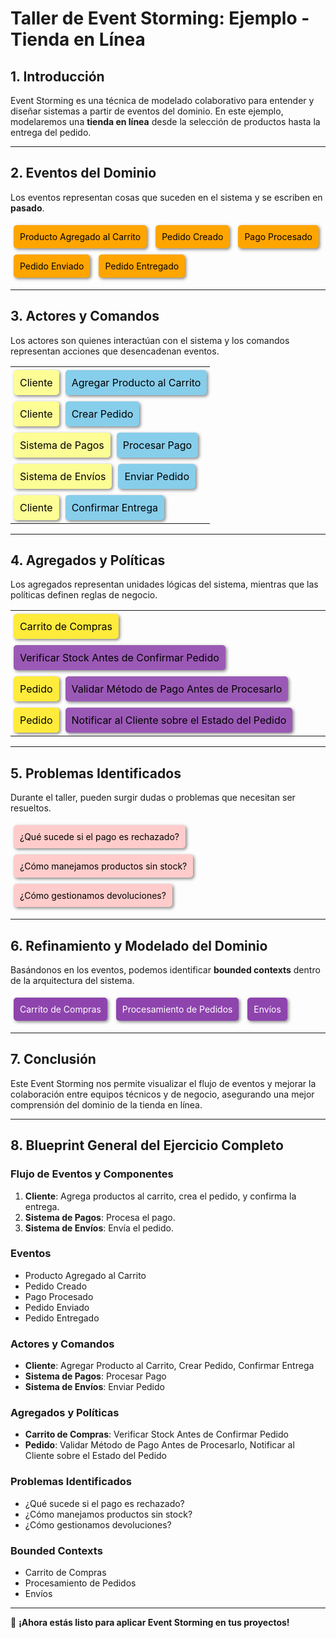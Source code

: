 
# **Taller de Event Storming: Ejemplo - Tienda en Línea**

## **1. Introducción**
Event Storming es una técnica de modelado colaborativo para entender y diseñar sistemas a partir de eventos del dominio. En este ejemplo, modelaremos una **tienda en línea** desde la selección de productos hasta la entrega del pedido.

---

## **2. Eventos del Dominio**
Los eventos representan cosas que suceden en el sistema y se escriben en **pasado**.

<style>
    .postit {
        display: inline-block;
        padding: 10px;
        margin: 5px;
        border-radius: 5px;
        box-shadow: 2px 2px 5px gray;
    }
    .evento { background-color: #ffa500; color: black; }
    .actor { background-color: #fdfd96; color: black; }
    .comando { background-color: #87ceeb; color: black; }
    .agregado { background-color: #ffeb3b; color: black; }
    .politica { background-color: #9b59b6; color: black; }
    .problema { background-color: #ffcccb; color: black; }
    .bounded-context { background-color: #8e44ad; color: white; }
    table { border-collapse: collapse; }
    td { padding: 10px; border: none; }
</style>

<div class="postit evento">Producto Agregado al Carrito</div>
<div class="postit evento">Pedido Creado</div>
<div class="postit evento">Pago Procesado</div>
<div class="postit evento">Pedido Enviado</div>
<div class="postit evento">Pedido Entregado</div>

---

## **3. Actores y Comandos**
Los actores son quienes interactúan con el sistema y los comandos representan acciones que desencadenan eventos.

<table>
    <tr>
        <td class="postit actor">Cliente</td>
        <td class="postit comando">Agregar Producto al Carrito</td>
    </tr>
    <tr>
        <td class="postit actor">Cliente</td>
        <td class="postit comando">Crear Pedido</td>
    </tr>
    <tr>
        <td class="postit actor">Sistema de Pagos</td>
        <td class="postit comando">Procesar Pago</td>
    </tr>
    <tr>
        <td class="postit actor">Sistema de Envíos</td>
        <td class="postit comando">Enviar Pedido</td>
    </tr>
    <tr>
        <td class="postit actor">Cliente</td>
        <td class="postit comando">Confirmar Entrega</td>
    </tr>
</table>

---

## **4. Agregados y Políticas**
Los agregados representan unidades lógicas del sistema, mientras que las políticas definen reglas de negocio.

<table>
    <tr>
        <td class="postit agregado">Carrito de Compras</td>
        <td class="postit politica">Verificar Stock Antes de Confirmar Pedido</td>
    </tr>
    <tr>
        <td class="postit agregado">Pedido</td>
        <td class="postit politica">Validar Método de Pago Antes de Procesarlo</td>
    </tr>
    <tr>
        <td class="postit agregado">Pedido</td>
        <td class="postit politica">Notificar al Cliente sobre el Estado del Pedido</td>
    </tr>
</table>

---

## **5. Problemas Identificados**
Durante el taller, pueden surgir dudas o problemas que necesitan ser resueltos.

<div class="postit problema">¿Qué sucede si el pago es rechazado?</div>
<div class="postit problema">¿Cómo manejamos productos sin stock?</div>
<div class="postit problema">¿Cómo gestionamos devoluciones?</div>

---

## **6. Refinamiento y Modelado del Dominio**
Basándonos en los eventos, podemos identificar **bounded contexts** dentro de la arquitectura del sistema.

<div class="postit bounded-context">Carrito de Compras</div>
<div class="postit bounded-context">Procesamiento de Pedidos</div>
<div class="postit bounded-context">Envíos</div>

---

## **7. Conclusión**
Este Event Storming nos permite visualizar el flujo de eventos y mejorar la colaboración entre equipos técnicos y de negocio, asegurando una mejor comprensión del dominio de la tienda en línea.

---

## **8. Blueprint General del Ejercicio Completo**

### **Flujo de Eventos y Componentes**

1. **Cliente**: Agrega productos al carrito, crea el pedido, y confirma la entrega.
2. **Sistema de Pagos**: Procesa el pago.
3. **Sistema de Envíos**: Envía el pedido.

### **Eventos**
- Producto Agregado al Carrito
- Pedido Creado
- Pago Procesado
- Pedido Enviado
- Pedido Entregado

### **Actores y Comandos**
- **Cliente**: Agregar Producto al Carrito, Crear Pedido, Confirmar Entrega
- **Sistema de Pagos**: Procesar Pago
- **Sistema de Envíos**: Enviar Pedido

### **Agregados y Políticas**
- **Carrito de Compras**: Verificar Stock Antes de Confirmar Pedido
- **Pedido**: Validar Método de Pago Antes de Procesarlo, Notificar al Cliente sobre el Estado del Pedido

### **Problemas Identificados**
- ¿Qué sucede si el pago es rechazado?
- ¿Cómo manejamos productos sin stock?
- ¿Cómo gestionamos devoluciones?

### **Bounded Contexts**
- Carrito de Compras
- Procesamiento de Pedidos
- Envíos

---

🚀 **¡Ahora estás listo para aplicar Event Storming en tus proyectos!**

